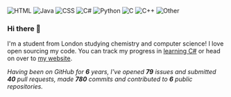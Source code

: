 ![HTML](https://img.shields.io/static/v1?style=flat&label=%E2%A0%80&color=555&labelColor=%23e34c26&message=HTML%EF%B8%B145.8%25)
![Java](https://img.shields.io/static/v1?style=flat&label=%E2%A0%80&color=555&labelColor=%23b07219&message=Java%EF%B8%B135.8%25)
![CSS](https://img.shields.io/static/v1?style=flat&label=%E2%A0%80&color=555&labelColor=%23563d7c&message=CSS%EF%B8%B15.3%25)
![C#](https://img.shields.io/static/v1?style=flat&label=%E2%A0%80&color=555&labelColor=%23178600&message=C%23%EF%B8%B15.1%25)
![Python](https://img.shields.io/static/v1?style=flat&label=%E2%A0%80&color=555&labelColor=%233572A5&message=Python%EF%B8%B12.8%25)
![C](https://img.shields.io/static/v1?style=flat&label=%E2%A0%80&color=555&labelColor=%23555555&message=C%EF%B8%B11.4%25)
![C++](https://img.shields.io/static/v1?style=flat&label=%E2%A0%80&color=555&labelColor=%23f34b7d&message=C%2B%2B%EF%B8%B10.9%25)
![Other](https://img.shields.io/static/v1?style=flat&label=%E2%A0%80&color=555&labelColor=%23ededed&message=Other%EF%B8%B12.4%25)

### Hi there 👋

I'm a student from London studying chemistry and computer science! I love open sourcing my code. You can track my progress in [learning C#](https://github.com/ZeevoX/Elasmobranch) or head on over to [my website](https://zeevox.net). 

_Having been on GitHub for **6** years, I've opened **79** issues and submitted **40** pull requests, made **780** commits and contributed to **6** public repositories._

